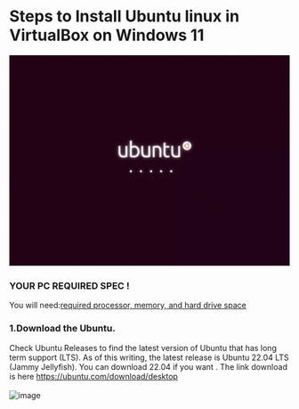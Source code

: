 # Steps to Install Ubuntu linux in VirtualBox on Windows 11

![ubuntuGif](images/Ubuntu_gif.gif)

### YOUR PC REQUIRED SPEC !
You will need:[required processor, memory, and hard drive space](https://www.virtualbox.org/wiki/End-user_documentation)

### 1.Download the Ubuntu.
Check Ubuntu Releases to find the latest version of Ubuntu that has long term support (LTS). As of this writing, the latest release is Ubuntu 22.04 LTS (Jammy Jellyfish). You can download 22.04 if you want . The link download is here https://ubuntu.com/download/desktop 
<br> </br>
![image](https://user-images.githubusercontent.com/100128996/182571580-d308b973-498b-46d9-a6cd-03b629ebef69.png)
